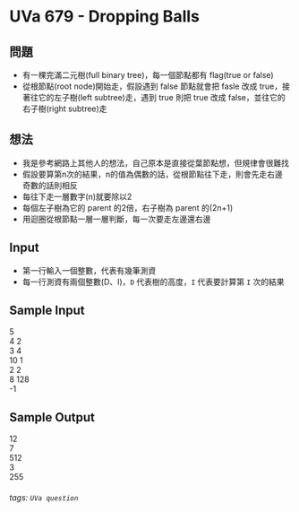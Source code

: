 
# UVa 679 - Dropping Balls

## 問題
* 有一棵完滿二元樹(full binary tree)，每一個節點都有 flag(true or false)
* 從根節點(root node)開始走，假設遇到 false 節點就會把 fasle 改成 true，接著往它的左子樹(left subtree)走，遇到 true 則把 true 改成 false，並往它的右子樹(right subtree)走

## 想法
* 我是參考網路上其他人的想法，自己原本是直接從葉節點想，但規律會很難找
* 假設要算第n次的結果，n的值為偶數的話，從根節點往下走，則會先走右邊  
奇數的話則相反
* 每往下走一層數字(n)就要除以2
* 每個左子樹為它的 parent 的2倍，右子樹為 parent 的(2n+1)
* 用迴圈從根節點一層一層判斷，每一次要走左邊還右邊

## Input
* 第一行輸入一個整數，代表有幾筆測資
* 每一行測資有兩個整數(D、I)，`D` 代表樹的高度，`I` 代表要計算第 `I` 次的結果
## Sample Input
5  
4 2  
3 4  
10 1  
2 2  
8 128  
-1  

## Sample Output
12  
7  
512  
3  
255  

###### tags: `UVa question`
